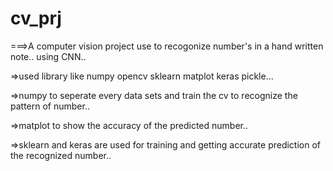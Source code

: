 # cv_prj
===>A computer vision project use to recogonize number's in a hand written note.. using CNN..

=>used library like numpy opencv sklearn matplot keras pickle...

=>numpy to seperate every data sets and train the cv to recognize the pattern of number..

=>matplot to show the accuracy of the predicted number..

=>sklearn and keras are used for training and getting accurate prediction of the recognized number.. 
